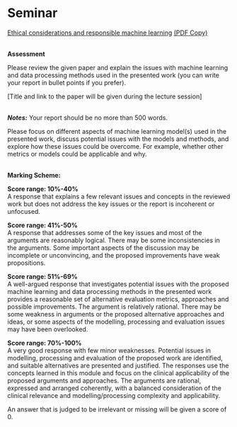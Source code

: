 <H1>Seminar</H1>

[Ethical considerations and responsible machine learning](ML4NuerScience_Ethical_MLpptx.pptx) [(PDF Copy)](ML4NuerScience_Ethical_MLpptx.pdf)<br/></br>



**Assessment**

Please review the given paper and explain the issues with machine learning and data processing methods used in the presented work (you can write your report in bullet points if you prefer). </br>

[Title and link to the paper will be given during the lecture session]<br/> <br/> 

***Notes:*** 
Your report should be no more than 500 words. <br/>

Please focus on different aspects of machine learning model(s) used in the presented work, discuss potential issues with the models and methods, and explore how these issues could be overcome. For example, whether other metrics or models could be applicable and why. <br/><br/> 


**Marking Scheme:**

**Score range: 10%-40%**<br/>
A response that explains a few relevant issues and concepts in the reviewed work but does not address the key issues or the report is incoherent or unfocused. <br/>

**Score range: 41%-50%**<br/>
A response that addresses some of the key issues and most of the arguments are reasonably logical. There may be some inconsistencies in the arguments. Some important aspects of the discussion may be incomplete or unconvincing, and the proposed improvements have weak propositions.<br/> 

**Score range: 51%-69%**<br/>
A well-argued response that investigates potential issues with the proposed machine learning and data processing methods in the presented work provides a reasonable set of alternative evaluation metrics, approaches and possible improvements. The argument is relatively rational. There may be some weakness in arguments or the proposed alternative approaches and ideas, or some aspects of the modelling, processing and evaluation issues may have been overlooked. <br/>

**Score range: 70%-100%** <br/>
A very good response with few minor weaknesses. Potential issues in modelling, processing and evaluation of the proposed work are identified, and suitable alternatives are presented and justified. The responses use the concepts learned in this module and focus on the clinical applicability of the proposed arguments and approaches. The arguments are rational, expressed and arranged coherently, with a balanced consideration of the clinical relevance and modelling/processing complexity and applicability. <br/>


An answer that is judged to be irrelevant or missing will be given a score of 0. <br/>

